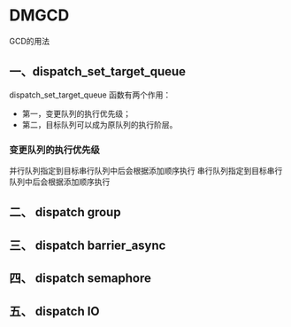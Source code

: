 # DMGCD
GCD的用法

## 一、dispatch_set_target_queue

dispatch_set_target_queue 函数有两个作用：

- 第一，变更队列的执行优先级；
- 第二，目标队列可以成为原队列的执行阶层。

### 变更队列的执行优先级

并行队列指定到目标串行队列中后会根据添加顺序执行
串行队列指定到目标串行队列中后会根据添加顺序执行

## 二、 dispatch group

## 三、 dispatch barrier_async

## 四、 dispatch semaphore

## 五、 dispatch IO

